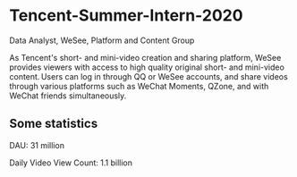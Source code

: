 # Tencent-Summer-Intern-2020
Data Analyst, WeSee, Platform and Content Group

As Tencent's short- and mini-video creation and sharing platform, WeSee provides viewers with access to high quality original short- and mini-video content. Users can log in through QQ or WeSee accounts, and share videos through various platforms such as WeChat Moments, QZone, and with WeChat friends simultaneously. 

## Some statistics
DAU: 31 million

Daily Video View Count: 1.1 billion

